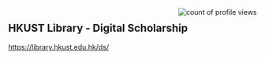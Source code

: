 <img align="right" alt="count of profile views" src="https://komarev.com/ghpvc/?username=hkust-lib-ds&style=for-the-badge&color=blue">

## HKUST Library - Digital Scholarship

https://library.hkust.edu.hk/ds/
